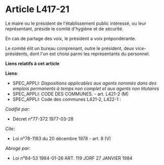 # Article L417-21

Le maire ou le président de l'établissement public intéressé, ou leur représentant, préside le comité d'hygiène et de
sécurité.

En cas de partage des voix, le président a voix prépondérante.

Le comité élit un bureau comprenant, outre le président, deux vice-présidents, dont l'un est choisi parmi les représentants
du personnel.

**Liens relatifs à cet article**

**Liens**:

  - SPEC_APPLI: *Dispositions applicables aux agents nommés dans des emplois permanents à temps non complet et aux agents non titulaires*
  - SPEC_APPLI: CODE DES COMMUNES. - art. L421-2 (M)
  - SPEC_APPLI: Code des communes L421-2, L422-1 :

_Codifié par_:

  - Décret n°77-372 1977-03-28

_Cite_:

  - Loi n°78-1183 du 20 décembre 1978 - art. 8 (V)

_Abrogé par_:

  - Loi n°84-53 1984-01-26 ART. 119 JORF 27 JANVIER 1984
